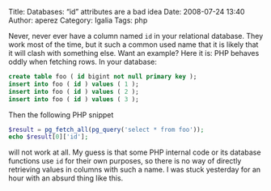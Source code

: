 Title: Databases: “id” attributes are a bad idea
Date: 2008-07-24 13:40
Author: aperez
Category: Igalia
Tags: php

Never, never ever have a column named `id` in your relational database.
They work most of the time, but it such a common used name that it is
likely that it will clash with something else. Want an example? Here it
is: PHP behaves oddly when fetching rows. In your database:

```sql
create table foo ( id bigint not null primary key );
insert into foo ( id ) values ( 1 );
insert into foo ( id ) values ( 2 );
insert into foo ( id ) values ( 3 );
```

Then the following PHP snippet

```php
$result = pg_fetch_all(pg_query('select * from foo'));
echo $result[0]['id'];
```

will not work at all. My guess is that some PHP internal code or its
database functions use `id` for their own purposes, so there is no way
of directly retrieving values in columns with such a name. I was stuck
yesterday for an hour with an absurd thing like this.
